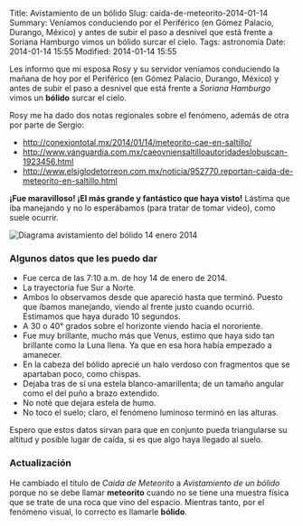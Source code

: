 Title: Avistamiento de un bólido
Slug: caida-de-meteorito-2014-01-14
Summary: Veníamos conduciendo por el Periférico (en Gómez Palacio, Durango, México) y antes de subir el paso a desnivel que está frente a Soriana Hamburgo vimos un bólido surcar el cielo.
Tags: astronomía
Date: 2014-01-14 15:55
Modified: 2014-01-14 15:55


Les informo que mi esposa Rosy y su servidor veníamos conduciendo la mañana de hoy por el Periférico (en Gómez Palacio, Durango, México) y antes de subir el paso a desnivel que está frente a _Soriana Hamburgo_ vimos un **bólido** surcar el cielo.

Rosy me ha dado dos notas regionales sobre el fenómeno, además de otra por parte de Sergio:

* <http://conexiontotal.mx/2014/01/14/meteorito-cae-en-saltillo/>
* <http://www.vanguardia.com.mx/caeovniensaltilloautoridadeslobuscan-1923456.html>
* <http://www.elsiglodetorreon.com.mx/noticia/952770.reportan-caida-de-meteorito-en-saltillo.html>

**¡Fue maravilloso! ¡El más grande y fantástico que haya visto!** Lástima que iba manejando y no lo esperábamos (para tratar de tomar video), como suele ocurrir.

<img class="img-fluid" src="diagrama-avistamiento-bolido-2014-01-14.jpg" alt="Diagrama avistamiento del bólido 14 enero 2014">

### Algunos datos que les puedo dar

* Fue cerca de las 7:10 a.m. de hoy 14 de enero de 2014.
* La trayectoria fue Sur a Norte.
* Ambos lo observamos desde que apareció hasta que terminó. Puesto que íbamos manejando, viendo al frente justo cuando ocurrió. Estimamos que haya durado 10 segundos.
* A 30 o 40° grados sobre el horizonte viendo hacia el nororiente.
* Fue muy brillante, mucho más que Venus, estimo que haya sido tan brillante como la Luna llena. Ya que en esa hora había empezado a amanecer.
* En la cabeza del bólido aprecié un halo verdoso con fragmentos que se apartaban poco, como chispas.
* Dejaba tras de sí una estela blanco-amarillenta; de un tamaño angular como el del puño a brazo extendido.
* No noté que dejara estela de humo.
* No toco el suelo; claro, el fenómeno luminoso terminó en las alturas.

Espero que estos datos sirvan para que en conjunto pueda triangularse su altitud y posible lugar de caída, si es que algo haya llegado al suelo.

### Actualización

He cambiado el título de _Caida de Meteorito_ a _Avistamiento de un bólido_ porque no se debe llamar **meteorito** cuando no se tiene una muestra física que se trate de una roca que vino del espacio. Mientras tanto, por el fenómeno visual, lo correcto es llamarle **bólido**.
